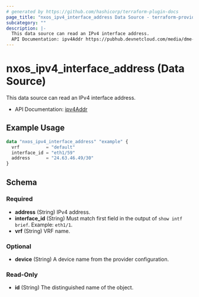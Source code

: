 ```yaml
---
# generated by https://github.com/hashicorp/terraform-plugin-docs
page_title: "nxos_ipv4_interface_address Data Source - terraform-provider-nxos"
subcategory: ""
description: |-
  This data source can read an IPv4 interface address.
  API Documentation: ipv4Addr https://pubhub.devnetcloud.com/media/dme-docs-10-2-2/docs/Layer%203/ipv4:Addr/
---
```


# nxos_ipv4_interface_address (Data Source)

This data source can read an IPv4 interface address.

- API Documentation: [ipv4Addr](https://pubhub.devnetcloud.com/media/dme-docs-10-2-2/docs/Layer%203/ipv4:Addr/)

## Example Usage

```terraform
data "nxos_ipv4_interface_address" "example" {
  vrf          = "default"
  interface_id = "eth1/59"
  address      = "24.63.46.49/30"
}
```

<!-- schema generated by tfplugindocs -->
## Schema

### Required

- **address** (String) IPv4 address.
- **interface_id** (String) Must match first field in the output of `show intf brief`. Example: `eth1/1`.
- **vrf** (String) VRF name.

### Optional

- **device** (String) A device name from the provider configuration.

### Read-Only

- **id** (String) The distinguished name of the object.


